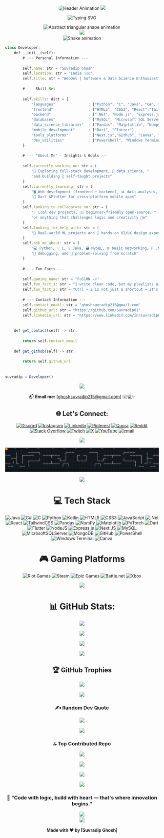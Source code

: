 <div align="center">
<!-- Original Animated Header GIF -->
<img src="https://user-images.githubusercontent.com/74038190/225813708-98b745f2-7d22-48cf-9150-083f1b00d6c9.gif" alt="Header Animation" width="100%" height="400px" style="border-radius: 15px;">

<!-- Animated Header with Name -->
<img src="https://capsule-render.vercel.app/api?type=waving&color=gradient&customColorList=6,11,20&height=250&section=header&text=Suvradip%20Ghosh&fontSize=70&fontAlignY=35&desc=WebDev%20%7C%20DataScience%20%7C%20Analysis%20%7C%20Tech%20Enthusiast&descAlignY=55&descAlign=center&animation=twinkling"/>


<img src="https://readme-typing-svg.herokuapp.com?font=Orbitron&size=30&duration=4000&pause=1000&color=00D4FF&center=true&vCenter=true&multiline=true&width=1000&height=150&lines=Hi,+I'm+Suvradip+Ghosh;Web+Developer+%7C+Data+Science+Learner+%7C+Flutter+Devloper" 
     alt="Typing SVG" />
     
<div align="center">
  <img src="https://media.giphy.com/media/K5kfQExKk731K/giphy.gif" width="130px" alt="Abstract triangular shape animation">
</div>

<!-- Animated Divider -->
<img src="https://user-images.githubusercontent.com/73097560/115834477-dbab4500-a447-11eb-908a-139a6edaec5c.gif">


<!-- Snake Game Repo View -->

<div align="center">
  <img src="https://profile-readme-generator.com/assets/snake.svg" alt="Snake animation" />
</div>

<div align="left">

```typescript
class Developer:
    def __init__(self):
        # --- Personal Information ---

        self.name: str = "Suvradip Ghosh"
        self.location: str = "India 🇮🇳"
        self.title: str = "WebDev | Software & Data Science Enthusiast"

        # --- Skill Set ---

        self.skills: dict = {
            "languages"               : ["Python", "C", "Java", "C#", "dart", "JavaScript"],
            "frontend"                : ["HTML5", "CSS3", "React","Tailwind CSS"],
            "backend"                 : [".NET", "Node.js", "Express.js"],
            "databases"               : ["MySQL", "Microsoft SQL Server", "MongoDB"],
            "data_science_libraries"  : ["Pandas", "Matplotlib", "Numpy", "PyTorch"],
            "mobile_development"      : ["Dart", "Flutter"],
            "tools_platforms"         : ["Next.js","Github", "Canva", "Cisco", "Docker"],
            "dev_utilities"           : ["Powershell", "Windows Terminal"],
        }

        # --- "About Me" - Insights & Goals ---

        self.currently_working_on: str = (
            "🧱 Exploring full-stack development, 🧠 data science, "
            "and building 🧪 self-taught projects"
        )
        self.currently_learning: str = (
            "🖥️ Web development (frontend + backend), 📊 data analysis, "
            "📲 Dart &Flutter for cross-platform mobile apps"
        )
        self.looking_to_collaborate_on: str = (
            "💡 Cool dev projects, 👨‍💻 beginner-friendly open-source, "
            "or anything that challenges logic and creativity 🧠⚙️"
        )
        self.looking_for_help_with: str = (
            "🤖 Real-world ML projects and 🎨 hands-on UI/UX design experience"
        )
        self.ask_me_about: str = (
            "💻 Python, 💡 C, ☕ Java, 🗃️ MySQL, 🌐 basic networking, 🧰 .NET, "
            "🐞 debugging, and 🔧 problem-solving from scratch"
        )

        # --- Fun Facts ---

        self.gaming_name: str = "FuS10N ⚔️🔥"
        self.fun_fact_1: str = "I write clean code, but my playlists are a hot mess. 🎧💥"
        self.fun_fact_2: str = "Ctrl + Z is not just a shortcut — it’s a lifestyle. ⌨️🔁"

        # --- Contact Information ---
        self.contact_email: str = "ghoshsuvradip215@gmail.com"
        self.github_url: str = "https://github.com/Suvradip01"
        self.linkedin_url: str = "https://www.linkedin.com/in/suvradip01"


    def get_contact(self) -> str:
        
        return self.contact_email

    def get_github(self) -> str:
        
        return self.github_url


suvradip = Developer()
```

</div>

<!-- Animated Divider -->
<img src="https://user-images.githubusercontent.com/73097560/115834477-dbab4500-a447-11eb-908a-139a6edaec5c.gif">

📬 **Email me:** [ghoshsuvradip215@gmail.com] ✉️💻✨

## 🌐 Let's Connect:
[![Discord](https://img.shields.io/badge/Discord-%237289DA.svg?logo=discord&logoColor=white)](https://discord.gg/JUbXGYHG26) [![Instagram](https://img.shields.io/badge/Instagram-%23E4405F.svg?logo=Instagram&logoColor=white)](https://instagram.com/Suvra.exe) [![LinkedIn](https://img.shields.io/badge/LinkedIn-%230077B5.svg?logo=linkedin&logoColor=white)](https://linkedin.com/in/suvradip01) [![Pinterest](https://img.shields.io/badge/Pinterest-%23E60023.svg?logo=Pinterest&logoColor=white)](https://pinterest.com/suvradip15) [![Quora](https://img.shields.io/badge/Quora-%23B92B27.svg?logo=Quora&logoColor=white)](https://quora.com/profile/Suvradip) [![Reddit](https://img.shields.io/badge/Reddit-%23FF4500.svg?logo=Reddit&logoColor=white)](https://reddit.com/user/u/AcanthaceaeBig7817 ) [![Stack Overflow](https://img.shields.io/badge/-Stackoverflow-FE7A16?logo=stack-overflow&logoColor=white)](https://stackoverflow.com/users/30808619) [![Twitch](https://img.shields.io/badge/Twitch-%239146FF.svg?logo=Twitch&logoColor=white)](https://twitch.tv/fusionw_w) [![X](https://img.shields.io/badge/X-black.svg?logo=X&logoColor=white)](https://x.com/@SuvradipGhosh7) [![YouTube](https://img.shields.io/badge/YouTube-%23FF0000.svg?logo=YouTube&logoColor=white)](https://youtube.com/@UCCi5LRjSxWDtSAtIQeCmG5Q) [![email](https://img.shields.io/badge/Email-D14836?logo=gmail&logoColor=white)](mailto:ghoshsuvradip215@gmail.com) 


<!-- Animated Divider -->
<img src="https://user-images.githubusercontent.com/73097560/115834477-dbab4500-a447-11eb-908a-139a6edaec5c.gif">

<p align="center">
  <img src="https://raw.githubusercontent.com/Suvradip01/Suvradip01/output/pacman-contribution-graph-dark.svg" alt="Pac-Man Contribution Graph" />
</p>

<!-- Animated Divider -->
<img src="https://user-images.githubusercontent.com/73097560/115834477-dbab4500-a447-11eb-908a-139a6edaec5c.gif">

# 💻 Tech Stack
![Java](https://img.shields.io/badge/java-%23ED8B00.svg?style=for-the-badge&logo=openjdk&logoColor=white) 
![C#](https://img.shields.io/badge/c%23-%23239120.svg?style=for-the-badge&logo=csharp&logoColor=white) 
![C](https://img.shields.io/badge/c-%2300599C.svg?style=for-the-badge&logo=c&logoColor=white) 
![Python](https://img.shields.io/badge/python-3670A0?style=for-the-badge&logo=python&logoColor=ffdd54) 
![Kotlin](https://img.shields.io/badge/kotlin-%237F52FF.svg?style=for-the-badge&logo=kotlin&logoColor=white) 
![HTML5](https://img.shields.io/badge/html5-%23E34F26.svg?style=for-the-badge&logo=html5&logoColor=white) 
![CSS3](https://img.shields.io/badge/css3-%231572B6.svg?style=for-the-badge&logo=css3&logoColor=white) 
![JavaScript](https://img.shields.io/badge/javascript-%23323330.svg?style=for-the-badge&logo=javascript&logoColor=%23F7DF1E) 
![.Net](https://img.shields.io/badge/.NET-5C2D91?style=for-the-badge&logo=.net&logoColor=white) 
![React](https://img.shields.io/badge/react-%2320232a.svg?style=for-the-badge&logo=react&logoColor=%2361DAFB) 
![TailwindCSS](https://img.shields.io/badge/tailwindcss-%2338B2AC.svg?style=for-the-badge&logo=tailwind-css&logoColor=white) 
![Pandas](https://img.shields.io/badge/pandas-%23150458.svg?style=for-the-badge&logo=pandas&logoColor=white) 
![NumPy](https://img.shields.io/badge/numpy-%23013243.svg?style=for-the-badge&logo=numpy&logoColor=white) 
![Matplotlib](https://img.shields.io/badge/Matplotlib-%23ffffff.svg?style=for-the-badge&logo=Matplotlib&logoColor=black) 
![PyTorch](https://img.shields.io/badge/PyTorch-%23EE4C2C.svg?style=for-the-badge&logo=PyTorch&logoColor=white) 
![Dart](https://img.shields.io/badge/dart-%230175C2.svg?style=for-the-badge&logo=dart&logoColor=white) 
![Flutter](https://img.shields.io/badge/Flutter-%2302569B.svg?style=for-the-badge&logo=Flutter&logoColor=white) 
![NodeJS](https://img.shields.io/badge/node.js-6DA55F?style=for-the-badge&logo=node.js&logoColor=white) 
![Express.js](https://img.shields.io/badge/express.js-%23404d59.svg?style=for-the-badge&logo=express&logoColor=%2361DAFB) 
![Next JS](https://img.shields.io/badge/Next-black?style=for-the-badge&logo=next.js&logoColor=white) 
![MySQL](https://img.shields.io/badge/mysql-4479A1.svg?style=for-the-badge&logo=mysql&logoColor=white) 
![MicrosoftSQLServer](https://img.shields.io/badge/Microsoft%20SQL%20Server-CC2927?style=for-the-badge&logo=microsoft%20sql%20server&logoColor=white) 
![MongoDB](https://img.shields.io/badge/MongoDB-%234ea94b.svg?style=for-the-badge&logo=mongodb&logoColor=white) 
![GitHub](https://img.shields.io/badge/github-%23121011.svg?style=for-the-badge&logo=github&logoColor=white) 
![PowerShell](https://img.shields.io/badge/PowerShell-%235391FE.svg?style=for-the-badge&logo=powershell&logoColor=white) 
![Windows Terminal](https://img.shields.io/badge/Windows%20Terminal-%234D4D4D.svg?style=for-the-badge&logo=windows-terminal&logoColor=white) 
![Canva](https://img.shields.io/badge/Canva-%2300C4CC.svg?style=for-the-badge&logo=Canva&logoColor=white) 

# 🎮 Gaming Platforms
![Riot Games](https://img.shields.io/badge/riotgames-D32936.svg?style=for-the-badge&logo=riotgames&logoColor=white) 
![Steam](https://img.shields.io/badge/steam-%23000000.svg?style=for-the-badge&logo=steam&logoColor=white) 
![Epic Games](https://img.shields.io/badge/epicgames-%23313131.svg?style=for-the-badge&logo=epicgames&logoColor=white) 
![Battle.net](https://img.shields.io/badge/battle.net-%2300AEFF.svg?style=for-the-badge&logo=battle.net&logoColor=white) 
![Xbox](https://img.shields.io/badge/xbox-%23107C10.svg?style=for-the-badge&logo=xbox&logoColor=white)


<!-- Animated Divider -->
<img src="https://user-images.githubusercontent.com/73097560/115834477-dbab4500-a447-11eb-908a-139a6edaec5c.gif">


# 📊 GitHub Stats:

<!-- Main stats card -->
![](https://github-readme-stats.vercel.app/api?username=Suvradip01&theme=neon&hide_border=false&include_all_commits=true&count_private=true)<br/>

<!-- Streak stats card -->
![](https://nirzak-streak-stats.vercel.app/?user=Suvradip01&theme=neon&hide_border=false)<br/>

<!-- Top languages card -->
![](https://github-readme-stats.vercel.app/api/top-langs/?username=Suvradip01&theme=neon&hide_border=false&layout=compact&cache_seconds=3600)


<!-- Animated Divider -->
<img src="https://user-images.githubusercontent.com/73097560/115834477-dbab4500-a447-11eb-908a-139a6edaec5c.gif">

## 🏆 GitHub Trophies
![](https://github-profile-trophy.vercel.app/?username=Suvradip01&theme=radical&no-frame=false&no-bg=true&margin-w=4)

<!-- Animated Divider -->
<img src="https://user-images.githubusercontent.com/73097560/115834477-dbab4500-a447-11eb-908a-139a6edaec5c.gif">

### ✍️ Random Dev Quote
![](https://quotes-github-readme.vercel.app/api?type=horizontal&theme=radical)
<p align="center"><img src="https://user-images.githubusercontent.com/74038190/213910845-af37a709-8995-40d6-be59-724526e3c3d7.gif" width="400"/></p>

### 🔝 Top Contributed Repo
![](https://github-contributor-stats.vercel.app/api?username=Suvradip01&limit=5&theme=dark&combine_all_yearly_contributions=true)

<!-- Animated Divider -->
<img src="https://user-images.githubusercontent.com/73097560/115834477-dbab4500-a447-11eb-908a-139a6edaec5c.gif">

[![](https://visitcount.itsvg.in/api?id=Suvradip01&icon=0&color=0)](https://visitcount.itsvg.in)

<!-- Proudly created with GPRM ( https://gprm.itsvg.in ) -->

<!-- Footer -->
<div align="center">

<img src="https://capsule-render.vercel.app/api?type=waving&color=gradient&customColorList=6,11,20&height=200&section=footer&text=Thanks%20for%20Visiting!&fontSize=50&fontAlignY=70&desc=Let's%20build%20something%20amazing%20together%20🚀&descAlignY=90&descAlign=center&animation=twinkling"/>


### 🎯 **"Code with logic, build with heart — that's where innovation begins."**

<img src="https://readme-typing-svg.herokuapp.com?font=Orbitron&size=20&duration=4000&pause=1000&color=00D4FF&center=true&vCenter=true&width=600&lines=⭐+Star+my+repos+if+you+find+them+useful!;🤝+Always+open+to+collaborate;💬+Let's+connect+and+innovate+together!" />
<br>
<img src="https://user-images.githubusercontent.com/74038190/235224431-e8c8c12e-6826-47f1-89fb-2ddad83b3abf.gif" width="200">

**Made with ❤️ by [Suvradip Ghosh]**

</div>
